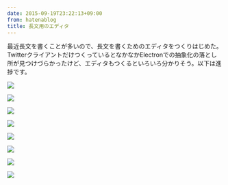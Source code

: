 ```yaml
---
date: 2015-09-19T23:22:13+09:00
from: hatenablog
title: 長文用のエディタ
---
```

最近長文を書くことが多いので、長文を書くためのエディタをつくりはじめた。TwitterクライアントだけつくっているとなかなかElectronでの抽象化の落とし所が見つけづらかったけど、エディタもつくるといろいろ分かりそう。以下は進捗です。

![](https://pbs.twimg.com/media/CPRCl5uUkAA9kk_.png)

![](https://cloud.githubusercontent.com/assets/111689/9977066/6eb57298-5f35-11e5-9c95-80f5ee9c7df1.gif)

![](https://pbs.twimg.com/media/CPRXbXnUsAIWbGL.png:large)

![](https://pbs.twimg.com/media/CPRum81UcAAf5JF.png)

![](https://pbs.twimg.com/media/CPRxv78UAAA0Iwh.png)

![](https://cloud.githubusercontent.com/assets/111689/9977067/708ac348-5f35-11e5-9737-a5ed9f31a20b.gif)

![](https://cloud.githubusercontent.com/assets/111689/9977927/679c0ba6-5f54-11e5-98f0-9b36ae5c5dfc.gif)

![](https://cloud.githubusercontent.com/assets/111689/9977928/68f06cfe-5f54-11e5-8f82-b2c91f13a842.gif)

